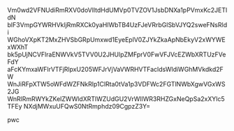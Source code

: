 Vm0wd2VFNUdiRmRXV0doVlltdHdUMVp0TVZOV1JsbDNXa1pPVmxKc2JETldN
blF3VmpGYWRHVkljRmRXCk0yaHlWbTB4UzFJeVRrbGlSbVJYQ2sweFNsRldi
WGhoVXpKT2MxZHVSbGRpUmxwd1EyeEplV0ZJYkZkaApNbEkyV2xWYWExWXhT
bk5pUjNCVFlraENWVkV5TVV0U2JHUlpZMFprV0FwVFJVcEZWbXRTUzFVeFdY
aFcKYmxaWFlrVTFjRlpxU205WFJrVjVaVWRHVTFacldsWldiWGhMVkdkd2FW
WnJiRFpXTW5oWFdWZFNkRlp1ClRta0tVa1p3VDFWc2FGTlNWbXgwVGxWS2JG
WnRlRmRWYkZKelZWWldXRTlWZUdGU2VrWllWR3RHZGxNeQpSa2xXYlc5TFEy
NXdjMWxuUFQwS0NtRmphdz09CgpzZ3Y=

pwc